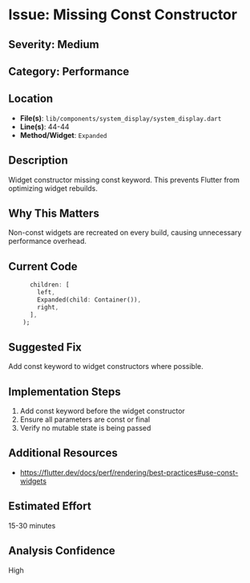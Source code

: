 # Issue: Missing Const Constructor

## Severity: Medium

## Category: Performance

## Location
- **File(s)**: `lib/components/system_display/system_display.dart`
- **Line(s)**: 44-44
- **Method/Widget**: `Expanded`

## Description
Widget constructor missing const keyword. This prevents Flutter from optimizing widget rebuilds.

## Why This Matters
Non-const widgets are recreated on every build, causing unnecessary performance overhead.

## Current Code
```dart
      children: [
        left,
        Expanded(child: Container()),
        right,
      ],
    );
```

## Suggested Fix
Add const keyword to widget constructors where possible.

## Implementation Steps
1. Add const keyword before the widget constructor
2. Ensure all parameters are const or final
3. Verify no mutable state is being passed

## Additional Resources
- https://flutter.dev/docs/perf/rendering/best-practices#use-const-widgets

## Estimated Effort
15-30 minutes

## Analysis Confidence
High
